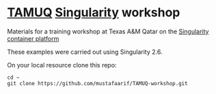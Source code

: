 # [TAMUQ](https://www.qatar.tamu.edu/) [Singularity](sylabs.io) workshop

Materials for a training workshop at Texas A&M Qatar on the 
[Singularity container platform](https://github.com/sylabs/singularity)

These examples were carried out using Singularity 2.6.

On your local resource clone this repo:

```
cd ~
git clone https://github.com/mustafaarif/TAMUQ-workshop.git
```
